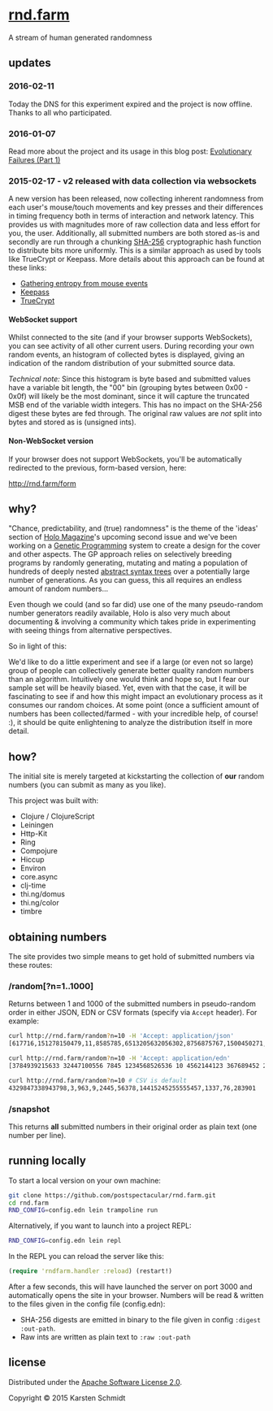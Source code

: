 # [rnd.farm](http://rnd.farm)

A stream of human generated randomness

## updates

### 2016-02-11

Today the DNS for this experiment expired and the project is now offline. Thanks to all who participated.

### 2016-01-07

Read more about the project and its usage in this blog post:
[Evolutionary Failures (Part 1)](https://medium.com/@thi.ng/evolutionary-failures-part-1-54522c69be37)

### 2015-02-17 - v2 released with data collection via websockets

A new version has been released, now collecting inherent randomness
from each user's mouse/touch movements and key presses and their
differences in timing frequency both in terms of interaction and
network latency. This provides us with magnitudes more of raw
collection data and less effort for you, the user. Additionally, all
submitted numbers are both stored as-is and secondly are run through a
chunking [SHA-256](http://en.wikipedia.org/wiki/SHA-2) cryptographic
hash function to distribute bits more uniformly. This is a similar
approach as used by tools like TrueCrypt or Keepass. More details
about this approach can be found at these links:

- [Gathering entropy from mouse events](http://etutorials.org/Programming/secure+programming/Chapter+11.+Random+Numbers/11.21+Gathering+Entropy+from+Mouse+Events+on+Windows/)
- [Keepass](http://keepass.info/)
- [TrueCrypt](http://truecrypt.org)

#### WebSocket support

Whilst connected to the site (and if your browser supports
WebSockets), you can see activity of all other current users. During
recording your own random events, an histogram of collected bytes is
displayed, giving an indication of the random distribution of your
submitted source data.

*Technical note:* Since this histogram is byte based and submitted
values have a variable bit length, the "00" bin (grouping bytes
between 0x00 - 0x0f) will likely be the most dominant, since it will
capture the truncated MSB end of the variable width integers. This has
no impact on the SHA-256 digest these bytes are fed through. The
original raw values are *not* split into bytes and stored as is
(unsigned ints).

#### Non-WebSocket version

If your browser does not support WebSockets, you'll be automatically
redirected to the previous, form-based version, here:

http://rnd.farm/form

## why?

"Chance, predictability, and (true) randomness" is the theme of the
'ideas' section of [Holo Magazine](http://holo-magazine.com/2/)'s
upcoming second issue and we've been working on a
[Genetic Programming](https://en.wikipedia.org/wiki/Genetic_programming)
system to create a design for the cover and other aspects. The GP
approach relies on selectively breeding programs by randomly
generating, mutating and mating a population of hundreds of deeply
nested
[abstract syntax trees](https://en.wikipedia.org/wiki/Abstract_syntax_tree)
over a potentially large number of generations. As you can guess, this
all requires an endless amount of random numbers...

Even though we could (and so far did) use one of the many
pseudo-random number generators readily available, Holo is also very
much about documenting & involving a community which takes pride in
experimenting with seeing things from alternative perspectives.

So in light of this:

We'd like to do a little experiment and see if a large (or even not so
large) group of people can collectively generate better quality random
numbers than an algorithm. Intuitively one would think and hope so,
but I fear our sample set will be heavily biased. Yet, even with that
the case, it will be fascinating to see if and how this might impact
an evolutionary process as it consumes our random choices. At some
point (once a sufficient amount of numbers has been collected/farmed -
with your incredible help, of course! :), it should be quite
enlightening to analyze the distribution itself in more detail.

## how?

The initial site is merely targeted at kickstarting the collection of
**our** random numbers (you can submit as many as you like).

This project was built with:

* Clojure / ClojureScript
* Leiningen
* Http-Kit
* Ring
* Compojure
* Hiccup
* Environ
* core.async
* clj-time
* thi.ng/domus
* thi.ng/color
* timbre

## obtaining numbers

The site provides two simple means to get hold of submitted numbers via these routes:

### /random[?n=1..1000]

Returns between 1 and 1000 of the submitted numbers in pseudo-random order in either JSON, EDN or CSV formats (specify via `Accept` header). For example:

```bash
curl http://rnd.farm/random?n=10 -H 'Accept: application/json'
[617716,151278150479,11,8585785,6513205632056302,8756875767,1500450271,505,3388227013,5]

curl http://rnd.farm/random?n=10 -H 'Accept: application/edn'
[3784939215633 32447100556 7845 1234568526536 10 4562144123 367689452 22 545626323265 48376218205]

curl http://rnd.farm/random?n=10 # CSV is default
4329847338943798,3,963,9,2445,56378,14415245255555457,1337,76,283901
```

### /snapshot

This returns **all** submitted numbers in their original order as
plain text (one number per line).

## running locally

To start a local version on your own machine:

```bash
git clone https://github.com/postspectacular/rnd.farm.git
cd rnd.farm
RND_CONFIG=config.edn lein trampoline run
```

Alternatively, if you want to launch into a project REPL:

```bash
RND_CONFIG=config.edn lein repl
```

In the REPL you can reload the server like this:

```clj
(require 'rndfarm.handler :reload) (restart!)
```

After a few seconds, this will have launched the server on port 3000
and automatically opens the site in your browser. Numbers will be read
& written to the files given in the config file (config.edn):

- SHA-256 digests are emitted in binary to the file given in config `:digest :out-path`.
- Raw ints are written as plain text to `:raw :out-path`

## license

Distributed under the [Apache Software License 2.0](http://www.apache.org/licenses/LICENSE-2.0).

Copyright © 2015 Karsten Schmidt
